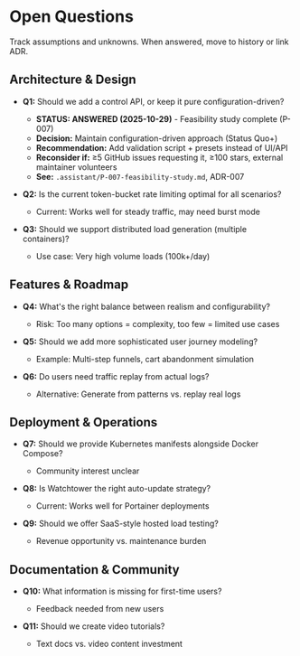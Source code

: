 # Open Questions

Track assumptions and unknowns. When answered, move to history or link ADR.

## Architecture & Design
- **Q1:** Should we add a control API, or keep it pure configuration-driven?
  - **STATUS: ANSWERED (2025-10-29)** - Feasibility study complete (P-007)
  - **Decision:** Maintain configuration-driven approach (Status Quo+)
  - **Recommendation:** Add validation script + presets instead of UI/API
  - **Reconsider if:** ≥5 GitHub issues requesting it, ≥100 stars, external maintainer volunteers
  - **See:** `.assistant/P-007-feasibility-study.md`, ADR-007

- **Q2:** Is the current token-bucket rate limiting optimal for all scenarios?
  - Current: Works well for steady traffic, may need burst mode

- **Q3:** Should we support distributed load generation (multiple containers)?
  - Use case: Very high volume loads (100k+/day)

## Features & Roadmap
- **Q4:** What's the right balance between realism and configurability?
  - Risk: Too many options = complexity, too few = limited use cases

- **Q5:** Should we add more sophisticated user journey modeling?
  - Example: Multi-step funnels, cart abandonment simulation

- **Q6:** Do users need traffic replay from actual logs?
  - Alternative: Generate from patterns vs. replay real logs

## Deployment & Operations
- **Q7:** Should we provide Kubernetes manifests alongside Docker Compose?
  - Community interest unclear

- **Q8:** Is Watchtower the right auto-update strategy?
  - Current: Works well for Portainer deployments

- **Q9:** Should we offer SaaS-style hosted load testing?
  - Revenue opportunity vs. maintenance burden

## Documentation & Community
- **Q10:** What information is missing for first-time users?
  - Feedback needed from new users

- **Q11:** Should we create video tutorials?
  - Text docs vs. video content investment 
